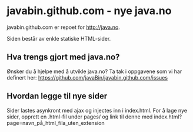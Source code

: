 javabin.github.com - nye java.no
==================

javabin.github.com er repoet for http://java.no.

Siden består av enkle statiske HTML-sider.

Hva trengs gjort med java.no?
-----------------------------

Ønsker du å hjelpe med å utvikle java.no? Ta tak i oppgavene som vi har definert her: https://github.com/javaBin/javabin.github.com/issues


Hvordan legge til nye sider
---------------------------

Sider lastes asynkront med ajax og injectes inn i index.html. For å lage nye sider, opprett en .html-fil under pages/
og link til denne med index.html?page=navn_på_html_fila_uten_extension

